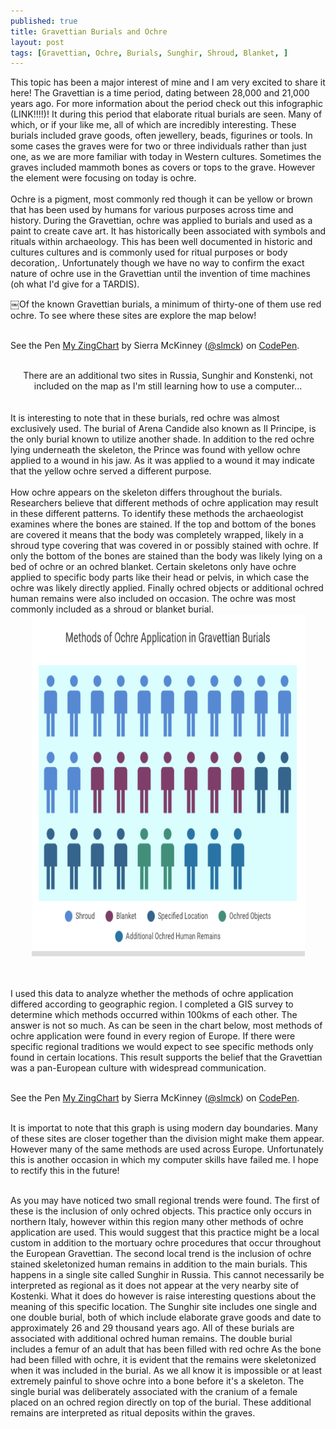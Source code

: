 ```yaml
---
published: true
title: Gravettian Burials and Ochre
layout: post
tags: [Gravettian, Ochre, Burials, Sunghir, Shroud, Blanket, ]
---
```

This topic has been a major interest of mine and I am very excited to share it here!  The Gravettian is a time period, dating between 28,000 and 21,000 years ago. For more information about the period check out this infographic (LINK!!!!)! It during this period that elaborate ritual burials are seen. Many of which, or if your like me, all of which are incredibly interesting. These burials included grave goods, often jewellery, beads, figurines or tools. In some cases the graves were for two or three individuals rather than just one, as we are more familiar with today in Western cultures. Sometimes the graves included mammoth bones as covers or tops to the grave. However the element were focusing on today is ochre.
<br>
<br>
 Ochre is a pigment, most commonly red though it can be yellow or brown that has been used by humans for various purposes across time and history.  During the Gravettian, ochre was applied to burials and used as a paint to create cave art. It has historically been associated with symbols and rituals within archaeology. This has been well documented in historic and cultures cultures and is commonly used for ritual purposes or body decoration,. Unfortunately though we have no way to confirm the exact nature of ochre use in the Gravettian until the invention of time machines (oh what I'd give for a TARDIS). 

￼Of the known Gravettian burials, a minimum of thirty-one of them use red ochre. To see where these sites are explore the map below! 
<br>
<br>
<p data-height="600" data-theme-id="light" data-slug-hash="qardEJ" data-default-tab="result" data-user="slmck" data-embed-version="2" class="codepen">See the Pen <a href="https://codepen.io/slmck/pen/qardEJ/">My ZingChart</a> by Sierra McKinney (<a href="http://codepen.io/slmck">@slmck</a>) on <a href="http://codepen.io">CodePen</a>.</p>
<script async src="//assets.codepen.io/assets/embed/ei.js"></script>
<br>
<center>There are an additional two sites in Russia, Sunghir
and Konstenki, not included on the map as I'm still learning how to use a computer...</center>

<br>
<br>
It is interesting to note that in these
burials, red ochre was almost
exclusively used. The burial of Arena Candide also known as Il Principe, is the only burial known to utilize another shade. In addition to the red ochre lying underneath the skeleton, the Prince was found with yellow ochre applied to a wound in his jaw. As it was applied to a wound  it may indicate that the yellow ochre served a different purpose. 

<br>
<br>
How ochre appears on the skeleton differs throughout the burials. Researchers believe that different methods of ochre application may result in these different patterns.  To identify these methods the archaeologist examines where the bones are stained. If the top and bottom of the bones are covered it means that the body was completely wrapped, likely in a shroud type covering that was covered in or possibly stained with ochre. If only the bottom of the bones are stained than the body was likely lying on a bed of ochre or an ochred blanket. Certain skeletons only have ochre applied to specific body parts like their head or pelvis, in which case the ochre was likely directly applied. Finally ochred objects or additional ochred human remains were also included on occasion. The ochre was most commonly included as a shroud or blanket burial. 

<br>


<center> <img src="/images/QuadrigramVisual.png" alt="Gravettian Ochre Application Chart" width="437" height="547"></center>

 <br>
 <br>

I used this data to analyze whether the methods of ochre application differed according to geographic region. I completed a GIS survey to determine which methods occurred within 100kms of each other. The answer is not so much. As can be seen in the chart below, most methods of ochre application were found in every region of Europe. If there were specific regional traditions we would expect to see specific methods only found in certain locations.  This result supports the belief that the Gravettian was a pan-European culture with widespread communication. 
<br>
<br>
<p data-height="265" data-theme-id="light" data-slug-hash="YGJXqB" data-default-tab="result" data-user="slmck" data-embed-version="2" class="codepen">See the Pen <a href="https://codepen.io/slmck/pen/YGJXqB/">My ZingChart</a> by Sierra McKinney (<a href="http://codepen.io/slmck">@slmck</a>) on <a href="http://codepen.io">CodePen</a>.</p>
<script async src="//assets.codepen.io/assets/embed/ei.js"></script>
<br>
It is importat to note that this graph is using modern day boundaries. Many of these sites are closer together than the division might make them appear. However many of the same methods are used across Europe. Unfortunately this is another occasion in which my computer skills have failed me. I hope to rectify this in the future!   
<br>
<br>

As you may have noticed two small regional trends were found. The first of these is the inclusion of only ochred objects.  This practice only occurs in northern Italy, however within this region many other methods of ochre application are used. This would suggest that this practice might be a local custom in addition to the mortuary ochre procedures that occur throughout the European Gravettian.
The second local trend is the inclusion of ochre stained skeletonized human remains in addition to the main burials. This happens in a single site called Sunghir in Russia. This cannot necessarily be interpreted as regional as it does not appear at the very nearby site of Kostenki. What it does do however is raise interesting questions about the meaning of this specific location. The Sunghir site includes one single and one double burial, both of which include elaborate grave goods and date to approximately 26 and 29 thousand years ago. All of these burials are associated with additional ochred human remains. The double burial includes a femur of an adult that has been filled with red ochre  As the bone had been filled with ochre, it is evident that the remains were skeletonized when it was included in the burial.  As we all know it is impossible or at least extremely painful to shove ochre into a bone before it's a skeleton. The single burial was deliberately associated with the cranium of a female placed on an ochred region directly on top of the burial. These additional remains are interpreted as ritual deposits within the graves.
